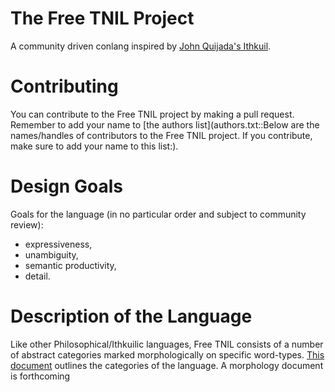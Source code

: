 The Free TNIL Project
=====================

A community driven conlang inspired by [John Quijada\'s
Ithkuil](http://ithkuil.net/).

Contributing
============

You can contribute to the Free TNIL project by making a pull request.
Remember to add your name to [the authors
list](authors.txt::Below are the names/handles of contributors to the Free TNIL project. If you contribute, make sure to add your name to this list:).

Design Goals
============

Goals for the language (in no particular order and subject to community
review):

-   expressiveness,
-   unambiguity,
-   semantic productivity,
-   detail.

Description of the Language
===========================

Like other Philosophical/Ithkuilic languages, Free TNIL consists of a
number of abstract categories marked morphologically on specific
word-types. [This document](categories.org) outlines the categories of
the language. A morphology document is forthcoming
